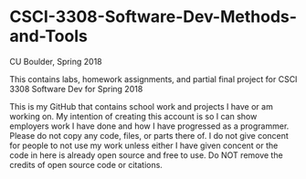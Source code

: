 # CSCI-3308-Software-Dev-Methods-and-Tools
CU Boulder, Spring 2018

This contains labs, homework assignments, and partial final project for CSCI 3308 Software Dev for Spring 2018

This is my GitHub that contains school work and projects I have or am working on. My intention of creating this account is so I can show employers work I have done and how I have progressed as a programmer. Please do not copy any code, files, or parts there of. I do not give concent for people to not use my work unless either I have given concent or the code in here is already open source and free to use. Do NOT remove the credits of open source code or citations.
